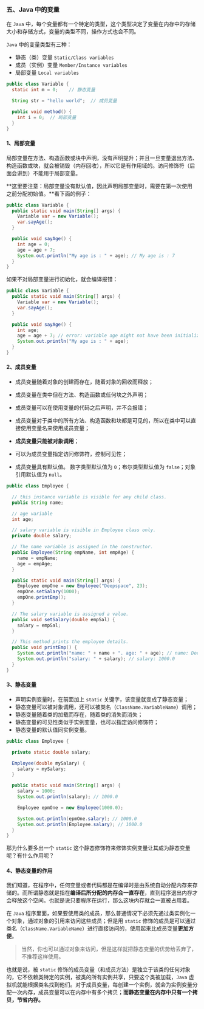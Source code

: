### 五、Java 中的变量

在  `Java` 中，每个变量都有一个特定的类型，这个类型决定了变量在内存中的存储大小和存储方式，变量的类型不同，操作方式也会不同。

`Java` 中的变量类型有三种：

- 静态（类）变量 `Static/Class variables`
- 成员（实例）变量 `Member/Instance variables`
- 局部变量 `Local variables`

```java
public class Variable {
  static int m = 0;    // 静态变量

  String str = "hello world";  // 成员变量

  public void method() {
    int i = 0;  // 局部变量
  }
}
```



#### 1、局部变量

局部变量在方法、构造函数或块中声明，没有声明提升；并且一旦变量退出方法、构造函数或块，就会被销毁（内存回收），所以它是有作用域的。访问修饰符（后面会讲到）不能用于局部变量。

**这里要注意：局部变量没有默认值，因此声明局部变量时，需要在第一次使用之前分配初始值。**看下面的例子：

```java
public class Variable {
  public static void main(String[] args) {
    Variable var = new Variable();
    var.sayAge();
  }

  public void sayAge() {
    int age = 0;
    age = age + 7;
    System.out.println("My age is : " + age); // My age is : 7
  }
}
```

如果不对局部变量进行初始化，就会编译报错：

```java
public class Variable {
  public static void main(String[] args) {
    Variable var = new Variable();
    var.sayAge();
  }

  public void sayAge() {
    int age;
    age = age + 7; // error: variable age might not have been initialized
    System.out.println("My age is : " + age);
  }
}
```



#### 2、成员变量

- 成员变量随着对象的创建而存在，随着对象的回收而释放；
- 成员变量在类中但在方法、构造函数或任何块之外声明；
- 成员变量可以在使用变量的代码之后声明，并不会报错；
- 成员变量对于类中的所有方法、构造函数和块都是可见的，所以在类中可以直接使用变量名来使用成员变量；
- **成员变量只能被对象调用**；

- 可以为成员变量指定访问修饰符，控制可见性；
- 成员变量具有默认值。 数字类型默认值为 `0`；布尔类型默认值为 `false`；对象引用默认值为 `null`。 

```java
public class Employee {

  // this instance variable is visible for any child class.
  public String name;

  // age variable
  int age;

  // salary variable is visible in Employee class only.
  private double salary;

  // The name variable is assigned in the constructor.
  public Employee(String empName, int empAge) {
    name = empName;
    age = empAge;
  }

  public static void main(String[] args) {
    Employee empOne = new Employee("Deepspace", 23);
    empOne.setSalary(1000);
    empOne.printEmp();
  }

  // The salary variable is assigned a value.
  public void setSalary(double empSal) {
    salary = empSal;
  }

  // This method prints the employee details.
  public void printEmp() {
    System.out.println("name: " + name + ". age: " + age); // name: Deepspace. age: 23
    System.out.println("salary: " + salary); // salary: 1000.0
  }
}
```



#### 3、静态变量

- 声明实例变量时，在前面加上 `static` 关键字，该变量就变成了静态变量；
- 静态变量可以被对象调用，还可以被类名（`ClassName.VariableName`）调用；
- 静态变量随着类的加载而存在，随着类的消失而消失；
- 静态变量的可见性类似于实例变量，也可以指定访问修饰符；
- 静态变量的默认值同实例变量。

```java
public class Employee {

  private static double salary;

  Employee(double mySalary) {
    salary = mySalary;
  }

  public static void main(String[] args) {
    salary = 1000;
    System.out.println(salary); // 1000.0

    Employee epmOne = new Employee(1000.0);

    System.out.println(epmOne.salary); // 1000.0
    System.out.println(Employee.salary); // 1000.0
  }
}
```

那为什么要多出一个 `static` 这个静态修饰符来修饰实例变量让其成为静态变量呢？有什么作用呢？



#### 4、静态变量的作用

我们知道，在程序中，任何变量或者代码都是在编译时是由系统自动分配内存来存储的。而所谓静态就是指在**编译后所分配的内存会一直存在**，直到程序退出内存才会释放这个空间。也就是说只要程序在运行，那么这块内存就会一直被占用着。

在 `Java` 程序里面，如果要使用类的成员，那么普通情况下必须先通过类实例化一个对象，通过对象的引用来访问这些成员；但是用 `static` 修饰的成员是可以通过类名（`ClassName.VariableName`）进行直接访问的，使用起来比成员变量**更加方便**。

> 当然，你也可以通过对象来访问，但是这样就把静态变量的优势给丢弃了，不推荐这样使用。

也就是说，被 `static` 修饰的成员变量（和成员方法）是独立于该类的任何对象的，它不依赖类特定的实例，被类的所有实例共享，只要这个类被加载，`Java` 虚拟机就能根据类名找到他们。对于成员变量，每创建一个实例，就会为实例变量分配一次内存，成员变量可以在内存中有多个拷贝；**而静态变量在内存中只有一个拷贝，节省内存。**

